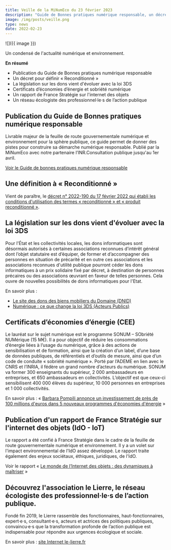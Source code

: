 ```yaml
---
title: Veille de la MiNumEco du 23 février 2023
description: "Guide de Bonnes pratiques numérique responsable, un décret pour définir « Reconditionné », loi 3DS et évolution des dons des équipements, les Certificats d’économies d’énergie, l'internet des objets..."
image: /img/posts/veille.png
type: news
date: 2022-02-23
---
```


![]({{ image }})

Un condensé de l'actualité numérique et environnement.

**En résumé**

* Publication du Guide de Bonnes pratiques numérique responsable
* Un décret pour définir « Reconditionné »
* La législation sur les dons vient d'évoluer avec la loi 3DS
* Certificats d’économies d’énergie et sobriété numérique
* Un rapport de France Stratégie sur l'internet des objets
* Un réseau écologiste des professionnel·le·s de l’action publique

## Publication du Guide de Bonnes pratiques numérique responsable

Livrable majeur de la feuille de route gouvernementale numérique et environnement pour la sphère publique, ce guide permet de donner des pistes pour construire sa démarche numérique responsable. Publié par la MiNumEco avec notre partenaire l’INR.Consultation publique jusqu'au 1er avril.

[Voir le Guide de bonnes pratiques numérique responsable](https://ecoresponsable.numerique.gouv.fr/publications/bonnes-pratiques/)

## Une définition à « Reconditionné »

Vient de paraître, le [décret n° 2022-190 du 17 février 2022 qui établi les conditions d'utilisation des termes « reconditionné » et « produit reconditionné »](https://www.legifrance.gouv.fr/jorf/id/JORFTEXT000045185223).

## La législation sur les dons vient d'évoluer avec la loi 3DS

Pour l'État et les collectivités locales, les dons informatiques sont désormais autorisés à certaines associations reconnues d’intérêt général dont l’objet statutaire est d’équiper, de former et d’accompagner des personnes en situation de précarité et en outre ces associations et les associations reconnues d'utilité publique pourront céder les dons informatiques à un prix solidaire fixé par décret, à destination de personnes précaires ou des associations œuvrant en faveur de telles personnes. Cela ouvre de nouvelles possibilités de dons informatiques pour l'Etat.

En savoir plus :

* [Le site des dons des biens mobiliers du Domaine (DNID)](https://dons.encheres-domaine.gouv.fr/)
* [Numérique : ce que change la loi 3DS (Acteurs Publics)](https://www.acteurspublics.fr/articles/numerique-ce-que-change-la-loi-3ds)

## Certificats d’économies d’énergie (CEE)

Le lauréat sur le sujet numérique est le programme SONUM – SObriété NUMérique (15 M€). Il a pour objectif de réduire les consommations d’énergie liées à l’usage du numérique, grâce à des actions de sensibilisation et de formation, ainsi que la création d’un label, d’une base de données publiques, de référentiels et d’outils de mesure, ainsi que d’un code de conduite « sobriété numérique ». Porté par l’ADEME en lien avec le CNRS et l’INRIA, il fédère un grand nombre d’acteurs du numérique. SONUM va former 300 enseignants du supérieur, 2 000 ambassadeurs en entreprises, et 650 ambassadeurs en collectivités. L’objectif est que ceux-ci sensibilisent 400 000 élèves du supérieur, 10 000 personnes en entreprises et 1 000 collectivités.

En savoir plus : « [Barbara Pompili annonce un investissement de près de 100 millions d'euros dans 5 nouveaux programmes d'économies d'énergie](https://www.ecologie.gouv.fr/barbara-pompili-annonce-investissement-pres-100-millions-deuros-dans-5-nouveaux-programmes) »

## Publication d'un rapport de France Stratégie sur l'internet des objets (IdO - IoT)

Le rapport a été confié à France Stratégie dans le cadre de la feuille de route gouvernementale numérique et environnement. Il y a un volet sur l'impact environnemental de l'IdO assez développé. Le rapport traite également des enjeux sociétaux, éthiques, juridiques, de l'IdO.

Voir le rapport « [Le monde de l’Internet des objets : des dynamiques à maîtriser](https://www.strategie.gouv.fr/publications/monde-de-linternet-objets-dynamiques-maitriser) »

## Découvrez l'association le Lierre, le réseau écologiste des professionnel·le·s de l’action publique.

Fondé fin 2019, le Lierre rassemble des fonctionnaires, haut-fonctionnaires, expert·e·s, consultant·e·s, acteurs et actrices des politiques publiques, convaincu·e·s que la transformation profonde de l’action publique est indispensable pour répondre aux urgences écologique et sociale.

En savoir plus : [site Internet le-lierre.fr](https://le-lierre.fr/)
